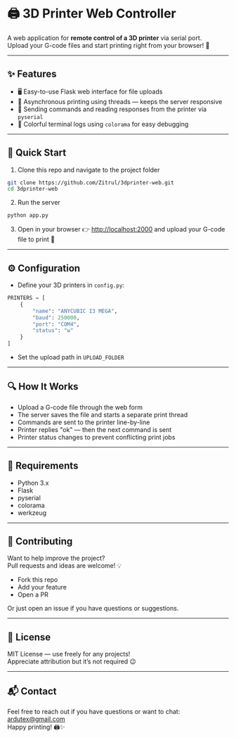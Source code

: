 
# 🖨️ 3D Printer Web Controller

A web application for **remote control of a 3D printer** via serial port.  
Upload your G-code files and start printing right from your browser! 🚀

---

## ✨ Features

- 🖥️ Easy-to-use Flask web interface for file uploads  
- 🧵 Asynchronous printing using threads — keeps the server responsive  
- 🔌 Sending commands and reading responses from the printer via `pyserial`  
- 🎨 Colorful terminal logs using `colorama` for easy debugging  

---

## 🚀 Quick Start

1. Clone this repo and navigate to the project folder  
```bash
git clone https://github.com/Zitrul/3dprinter-web.git
cd 3dprinter-web
```
2. Run the server  
```bash
python app.py
```
3. Open in your browser 👉 [http://localhost:2000](http://localhost:2000) and upload your G-code file to print 🎉

---

## ⚙️ Configuration

- Define your 3D printers in `config.py`:  
```python
PRINTERS = [
    {
        "name": "ANYCUBIC I3 MEGA",
        "baud": 250000,
        "port": "COM4",
        "status": "w"
    }
]
```
- Set the upload path in `UPLOAD_FOLDER`

---

## 🔍 How It Works

- Upload a G-code file through the web form  
- The server saves the file and starts a separate print thread  
- Commands are sent to the printer line-by-line  
- Printer replies "ok" — then the next command is sent  
- Printer status changes to prevent conflicting print jobs

---

## 🧰 Requirements

- Python 3.x  
- Flask  
- pyserial  
- colorama  
- werkzeug  

---

## 🤝 Contributing

Want to help improve the project?  
Pull requests and ideas are welcome! 💡

- Fork this repo  
- Add your feature  
- Open a PR  

Or just open an issue if you have questions or suggestions.

---

## 📄 License

MIT License — use freely for any projects!  
Appreciate attribution but it’s not required 😉

---

## 📬 Contact

Feel free to reach out if you have questions or want to chat: ardutex@gmail.com  
Happy printing! 🖨️✨
